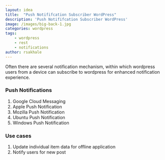 ```yaml
---
layout: idea
title:  "Push Notififcation Subscriber WordPress"
description: 'Push Notififcation Subscriber WordPress'
image: /images/big-back-1.jpg
categories: wordpress
tags: 
    - wordpress
    - rest
    - notifications
author: rsakhale
---
```

Often there are several notification mechanism, within which wordpress users from a device can subscribe to wordpress for enhanced notification experience.
<!--more-->
### Push Notifications

1. Google Cloud Messaging
1. Apple Push Notification
1. Mozilla Push Notification
1. Ubuntu Push Notification
1. Windows Push Notification

### Use cases

1. Update individual item data for offline application
1. Notify users for new post
